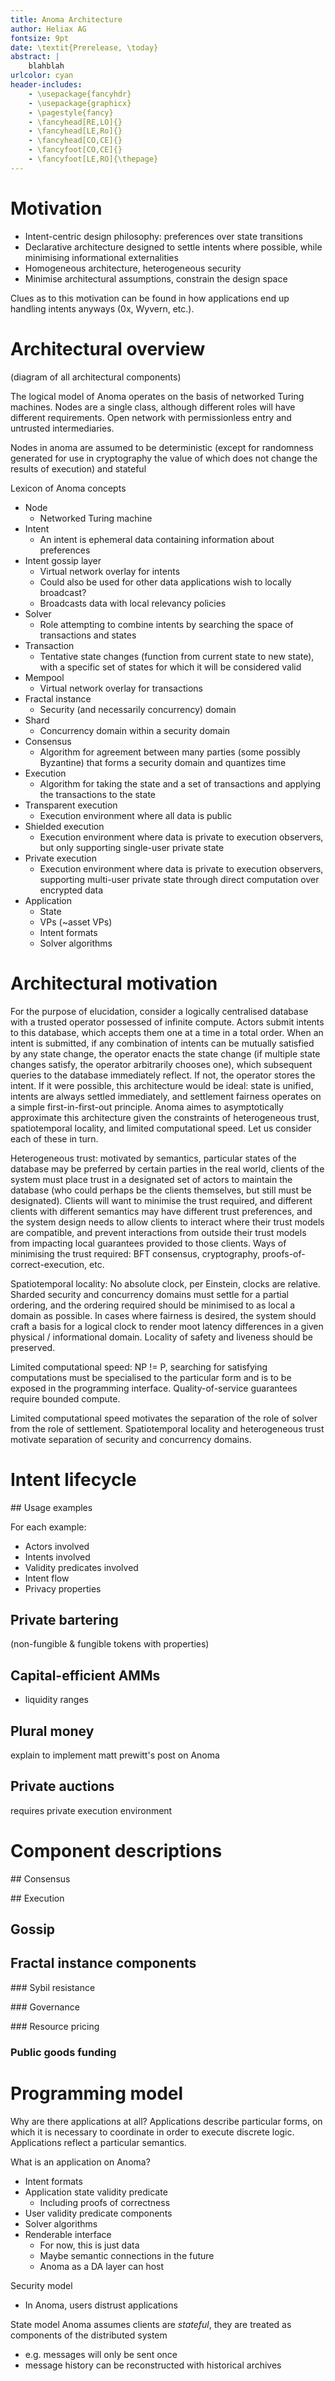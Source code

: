 ```yaml
---
title: Anoma Architecture
author: Heliax AG
fontsize: 9pt
date: \textit{Prerelease, \today}
abstract: |
	blahblah
urlcolor: cyan
header-includes:
    - \usepackage{fancyhdr}
    - \usepackage{graphicx}
    - \pagestyle{fancy}
    - \fancyhead[RE,LO]{}
    - \fancyhead[LE,Ro]{}
    - \fancyhead[CO,CE]{}
    - \fancyfoot[CO,CE]{}
    - \fancyfoot[LE,RO]{\thepage}
---
```


# Motivation
- Intent-centric design philosophy: preferences over state transitions
- Declarative architecture designed to settle intents where possible, while minimising informational externalities
- Homogeneous architecture, heterogeneous security
- Minimise architectural assumptions, constrain the design space

Clues as to this motivation can be found in how applications end up handling intents anyways (0x, Wyvern, etc.).

# Architectural overview

(diagram of all architectural components)

The logical model of Anoma operates on the basis of networked Turing machines. Nodes are a single class, although different roles will have different requirements.
Open network with permissionless entry and untrusted intermediaries.

Nodes in anoma are assumed to be deterministic (except for randomness generated for use in cryptography the value of which does not change the results of execution) and stateful

Lexicon of Anoma concepts
- Node
	- Networked Turing machine
- Intent
	- An intent is ephemeral data containing information about preferences
- Intent gossip layer
	- Virtual network overlay for intents
	- Could also be used for other data applications wish to locally broadcast?
	- Broadcasts data with local relevancy policies
- Solver
	- Role attempting to combine intents by searching the space of transactions and states
- Transaction
	- Tentative state changes (function from current state to new state), with a specific set of states for which it will be considered valid
- Mempool
	- Virtual network overlay for transactions
- Fractal instance
	- Security (and necessarily concurrency) domain
- Shard
	- Concurrency domain within a security domain
- Consensus
	- Algorithm for agreement between many parties (some possibly Byzantine) that forms a security domain and quantizes time 
- Execution
	- Algorithm for taking the state and a set of transactions and applying the transactions to the state
- Transparent execution
	- Execution environment where all data is public
- Shielded execution
	- Execution environment where data is private to execution observers, but only supporting single-user private state
- Private execution
	- Execution environment where data is private to execution observers, supporting multi-user private state through direct computation over encrypted data 
- Application
	- State
	- VPs (~asset VPs)
	- Intent formats
	- Solver algorithms

# Architectural motivation

For the purpose of elucidation, consider a logically centralised database with a trusted operator possessed of infinite compute. Actors submit intents to this database, which accepts them one at a time in a total order. When an intent is submitted, if any combination of intents can be mutually satisfied by any state change, the operator enacts the state change (if multiple state changes satisfy, the operator arbitrarily chooses one), which subsequent queries to the database immediately reflect. If not, the operator stores the intent. If it were possible, this architecture would be ideal: state is unified, intents are always settled immediately, and settlement fairness operates on a simple first-in-first-out principle. Anoma aimes to asymptotically approximate this architecture given the constraints of heterogeneous trust, spatiotemporal locality, and limited computational speed. Let us consider each of these in turn.

Heterogeneous trust: motivated by semantics, particular states of the database may be preferred by certain parties in the real world, clients of the system must place trust in a designated set of actors to maintain the database (who could perhaps be the clients themselves, but still must be designated). Clients will want to minimise the trust required, and different clients with different semantics may have different trust preferences, and the system design needs to allow clients to interact where their trust models are compatible, and prevent interactions from outside their trust models from impacting local guarantees provided to those clients. Ways of minimising the trust required: BFT consensus, cryptography, proofs-of-correct-execution, etc.

Spatiotemporal locality: No absolute clock, per Einstein, clocks are relative. Sharded security and concurrency domains must settle for a partial ordering, and the ordering required should be minimised to as local a domain as possible. In cases where fairness is desired, the system should craft a basis for a logical clock to render moot latency differences in a given physical / informational domain. Locality of safety and liveness should be preserved.

Limited computational speed: NP != P, searching for satisfying computations must be specialised to the particular form and is to be exposed in the programming interface. Quality-of-service guarantees require bounded compute. 

Limited computational speed motivates the separation of the role of solver from the role of settlement. Spatiotemporal locality and heterogeneous trust motivate separation of security and concurrency domains. 

# Intent lifecycle

## Usage examples

For each example:
- Actors involved
- Intents involved
- Validity predicates involved
- Intent flow
- Privacy properties

## Private bartering

(non-fungible & fungible tokens with properties)

## Capital-efficient AMMs

- liquidity ranges

## Plural money

explain to implement matt prewitt's post on Anoma

## Private auctions

requires private execution environment

# Component descriptions

## Consensus

## Execution

## Gossip

## Fractal instance components

### Sybil resistance

### Governance

### Resource pricing

### Public goods funding


# Programming model
Why are there applications at all?
Applications describe particular forms, on which it is necessary to coordinate in order to execute discrete logic. 
Applications reflect a particular semantics.

What is an application on Anoma?
- Intent formats
- Application state validity predicate
	- Including proofs of correctness
- User validity predicate components
- Solver algorithms
- Renderable interface
	- For now, this is just data
	- Maybe semantic connections in the future
	- Anoma as a DA layer can host

Security model
- In Anoma, users distrust applications

State model
Anoma assumes clients are _stateful_, they are treated as components of the distributed system
- e.g. messages will only be sent once
- message history can be reconstructed with historical archives

